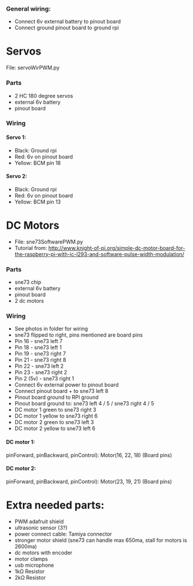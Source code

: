 ### General wiring:
- Connect 6v external battery to pinout board
- Connect ground pinout board to ground rpi

# Servos
File: servoWirPWM.py

### Parts
- 2 HC 180 degree servos
- external 6v battery
- pinout board

### Wiring

#### Servo 1:
- Black: Ground rpi
- Red: 6v on pinout board
- Yellow: BCM pin 18

#### Servo 2:
- Black: Ground rpi
- Red: 6v on pinout board
- Yellow: BCM pin 13


# DC Motors
- File: sne73SoftwarePWM.py
- Tutorial from: http://www.knight-of-pi.org/simple-dc-motor-board-for-the-raspberry-pi-with-ic-l293-and-software-pulse-width-modulation/ 

### Parts
- sne73 chip
- external 6v battery
- pinout board
- 2 dc motors

### Wiring
- See photos in folder for wiring
- sne73 flipped to right, pins mentioned are board pins
- Pin 16 - sne73 left 7
- Pin 18 - sne73 left 1
- Pin 19 - sne73 right 7
- Pin 21 - sne73 right 8
- Pin 22 - sne73 left 2
- Pin 23 - sne73 right 2
- Pin 2 (5v) - sne73 right 1
- Connect 6v external power to pinout board
- Connect pinout board + to sne73 left 8
- Pinout board ground to RPI ground
- Pinout board ground to: sne73 left 4 / 5 / sne73 right 4 / 5
- DC motor 1 green to sne73 right 3
- DC motor 1 yellow to sne73 right 6
- DC motor 2 green to sne73 left 3
- DC motor 2 yellow to sne73 left 6


#### DC motor 1:
pinForward, pinBackward, pinControl):
Motor(16, 22, 18) (Board pins)

#### DC motor 2:
pinForward, pinBackward, pinControl):
Motor(23, 19, 21) (Board pins)


# Extra needed parts:
- PWM adafruit shield
- ultrasonic sensor (3?)
- power connect cable: Tamiya connector
- stronger motor shield (sne73 can handle max 650ma, stall for motors is 2600ma)
- dc motors with encoder
- motor clamps 
- usb microphone
- 1kΩ Resistor
- 2kΩ Resistor